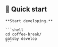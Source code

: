 ## 🚀 Quick start

    **Start developing.**

    ```shell
    cd coffee-break/
    gatsby develop
    ```
